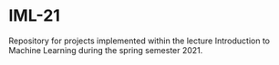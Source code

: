 # IML-21
Repository for projects implemented within the lecture Introduction to Machine Learning during the spring semester 2021.
